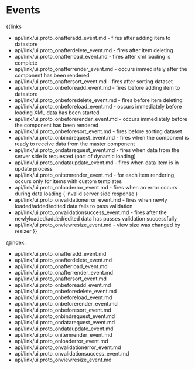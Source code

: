 
Events
=======

{{links
- api/link/ui.proto_onafteradd_event.md - fires after adding item to datastore
- api/link/ui.proto_onafterdelete_event.md - fires after item deleting
- api/link/ui.proto_onafterload_event.md - fires after xml loading is complete
- api/link/ui.proto_onafterrender_event.md - occurs immediately after the component has been rendered
- api/link/ui.proto_onaftersort_event.md - fires after sorting dataset
- api/link/ui.proto_onbeforeadd_event.md - fires before adding item to datastore
- api/link/ui.proto_onbeforedelete_event.md - fires before item deleting
- api/link/ui.proto_onbeforeload_event.md - occurs immediately before loading XML data has been started
- api/link/ui.proto_onbeforerender_event.md - occurs immediately before the component has been rendered
- api/link/ui.proto_onbeforesort_event.md - fires before sorting dataset
- api/link/ui.proto_onbindrequest_event.md - fires when the component is ready to receive data from the master component
- api/link/ui.proto_ondatarequest_event.md - fires when data from the server side is requested (part of dynamic loading)
- api/link/ui.proto_ondataupdate_event.md - fires when data item is in update process
- api/link/ui.proto_onitemrender_event.md - for each item rendering, occurs only for items with custom templates
- api/link/ui.proto_onloaderror_event.md - fires when an error occurs during data loading ( invalid server side response )
- api/link/ui.proto_onvalidationerror_event.md - fires when newly loaded/added/edited data fails to pass validation
- api/link/ui.proto_onvalidationsuccess_event.md - fires after the newlyloaded/added/edited data has passes validation successfully
- api/link/ui.proto_onviewresize_event.md - view size was changed by resizer
}}

@index:
- api/link/ui.proto_onafteradd_event.md
- api/link/ui.proto_onafterdelete_event.md
- api/link/ui.proto_onafterload_event.md
- api/link/ui.proto_onafterrender_event.md
- api/link/ui.proto_onaftersort_event.md
- api/link/ui.proto_onbeforeadd_event.md
- api/link/ui.proto_onbeforedelete_event.md
- api/link/ui.proto_onbeforeload_event.md
- api/link/ui.proto_onbeforerender_event.md
- api/link/ui.proto_onbeforesort_event.md
- api/link/ui.proto_onbindrequest_event.md
- api/link/ui.proto_ondatarequest_event.md
- api/link/ui.proto_ondataupdate_event.md
- api/link/ui.proto_onitemrender_event.md
- api/link/ui.proto_onloaderror_event.md
- api/link/ui.proto_onvalidationerror_event.md
- api/link/ui.proto_onvalidationsuccess_event.md
- api/link/ui.proto_onviewresize_event.md


